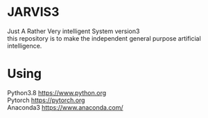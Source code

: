# JARVIS3
Just A Rather Very intelligent System version3  
this repository is to make the independent general purpose artificial intelligence.

# Using
Python3.8 https://www.python.org  
Pytorch https://pytorch.org  
Anaconda3 https://www.anaconda.com/  
